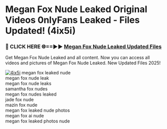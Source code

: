 # Megan Fox Nude Leaked Original Videos 0nlyFans Leaked - Files Updated! (4ix5i)

<h3>🔴 CLICK HERE 🌐==►► <a href="https://tinyurl.com/5h6xmrr3" rel="nofollow">Megan Fox Nude Leaked Updated Files</a></h3>

Get Megan Fox Nude Leaked and all content. Now you can access all videos and pictures of Megan Fox Nude Leaked. New Updated Files 2025!

[![4ix5i](https://i.imgur.com/KVD873Z.gif)](https://tinyurl.com/5h6xmrr3)
megan fox leaked nude<br>
megan fox nude leak<br>
megan fox nude leaks<br>
samantha fox nudes<br>
megan fox nudes leaked<br>
jade fox nude<br>
mazin fox nude<br>
megan fox leaked nude photos<br>
megan fox ai nude<br>
megan fox leaked photos nude